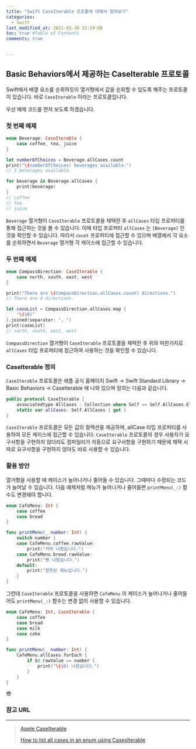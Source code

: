 ```yaml
---
title: "Swift CaseIterable 프로톨에 대해서 알아보기"
categories: 
  - Swift
last_modified_at: 2021-03-30 15:19:00
toc: true #Table of Contents
comments: true


---
```


## Basic Behaviors에서 제공하는 CaseIterable 프로토콜

Swift에서 배열 요소를 순회하듯이 열거형에서 값을 순회할 수 있도록 해주는 프로토콜이 있습니다. 바로 `CaseIterable` 이라는 프로토콜입니다.

우선 예제 코드를 먼저 보도록 하겠습니다.

### 첫 번째 예제

```swift
enum Beverage: CaseIterable {
    case coffee, tea, juice
}

let numberOfChoices = Beverage.allCases.count
print("\(numberOfChoices) beverages available.")
// 3 beverages available.

for beverage in Beverage.allCases {
    print(beverage)
}
// coffee
// tea
// juice
```

`Beverage` 열거형이 `CaseIterable` 프로토콜을 채택한 후 `allCases` 타입 프로퍼티를 통해 접근하는 것을 볼 수 있습니다. 이때 타입 프로퍼티 `allCases` 는 `[Beverage]` 인 것을 확인할 수 있습니다. 따라서 `count` 프로퍼티에 접근할 수 있으며 배열에서 각 요소를 순회하면서 `Beverage` 열거형 각 케이스에 접근할 수 있습니다.

### 두 번째 예제

```swift
enum CompassDirection: CaseIterable {
    case north, south, east, west
}

print("There are \(CompassDirection.allCases.count) directions.")
// There are 4 directions.

let caseList = CompassDirection.allCases.map {
    "\($0)"
}.joined(separator: ", ")
print(caseList)
// north, south, east, west
```

`CompassDirection` 열거형이 `CaseIterable` 프로토콜을 채택한 후 위와 마찬가지로 `allCases` 타입 프로퍼티에 접근하여 사용하는 것을 확인할 수 있습니다.

### CaseIterable 정의

`CaseIterable` 프로토콜은 애플 공식 홈페이지 Swift -> Swift Standard Library -> Basic Behaviors -> CaseIterable 에 나와 있으며 정의는 다음과 같습니다.

```swift
public protocol CaseIterable {
    associatedtype AllCases : Collection where Self == Self.AllCases.Element
    static var allCases: Self.AllCases { get }
}
```

 `CaseIterable` 프로토콜은 모든 값의 컬렉션을 제공하며, allCase 타입 프로퍼티를 사용하여 모든 케이스에 접근할 수 있습니다. `CaseIterable` 프로토콜의 경우 사용자가 요구사항을 구현하지 않더라도 컴파일러가 자동으로 요구사항을 구현하기 때문에 채택 시 따로 요구사항을 구현하지 않아도 바로 사용할 수 있습니다.

### 활용 방안

열거형을 사용할 때 케이스가 늘어나거나 줄어들 수 있습니다. 그때마다 수정되는 코드가 늘어날 수 있습니다. 다음 예제처럼 메뉴가 늘어나거나 줄어들면 `printMenu(_:)` 함수도 변경돼야 합니다.

```swift
enum CafeMenu: Int {
    case coffee
    case bread
}

func printMenu(_ number: Int) {
    switch number {
    case CafeMenu.coffee.rawValue:
        print("커피 나왔습니다.")
    case CafeMenu.bread.rawValue:
        print("빵 나왔습니다.")
    default:
        print("잘못된 메뉴입니다.")
    }
}
```

그런데 `CaseIterable` 프로토콜을 사용하면 `CafeMenu` 의 케이스가 늘어나거나 줄어들어도 `printMenu(_:)` 함수는 변경 없이 사용할 수 있습니다.

```swift
enum CafeMenu: Int, CaseIterable {
    case coffee
    case bread
    case milk
    case cake
}

func printMenu(_ number: Int) {
    CafeMenu.allCases.forEach {
        if $0.rawValue == number {
            print("\($0) 나왔습니다.")
        }
    }
}
```

😎

### 참고 URL

---

>   [Apple CaseIterable](https://developer.apple.com/documentation/swift/caseiterable)
>
>   [How to list all cases in an enum using CasesIterable](https://www.hackingwithswift.com/example-code/language/how-to-list-all-cases-in-an-enum-using-caseiterable)